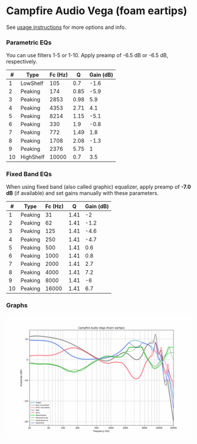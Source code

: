 # Campfire Audio Vega (foam eartips)
See [usage instructions](https://github.com/jaakkopasanen/AutoEq#usage) for more options and info.

### Parametric EQs
You can use filters 1-5 or 1-10. Apply preamp of -6.5 dB or -6.5 dB, respectively.

|   # | Type      |   Fc (Hz) |    Q |   Gain (dB) |
|-----|-----------|-----------|------|-------------|
|   1 | LowShelf  |       105 | 0.7  |        -1.6 |
|   2 | Peaking   |       174 | 0.85 |        -5.9 |
|   3 | Peaking   |      2853 | 0.98 |         5.9 |
|   4 | Peaking   |      4353 | 2.71 |         4.1 |
|   5 | Peaking   |      8214 | 1.15 |        -5.1 |
|   6 | Peaking   |       330 | 1.9  |        -0.8 |
|   7 | Peaking   |       772 | 1.49 |         1.8 |
|   8 | Peaking   |      1708 | 2.08 |        -1.3 |
|   9 | Peaking   |      2376 | 5.75 |         1   |
|  10 | HighShelf |     10000 | 0.7  |         3.5 |

### Fixed Band EQs
When using fixed band (also called graphic) equalizer, apply preamp of **-7.0 dB** (if available) and set gains manually with these parameters.

|   # | Type    |   Fc (Hz) |    Q |   Gain (dB) |
|-----|---------|-----------|------|-------------|
|   1 | Peaking |        31 | 1.41 |        -2   |
|   2 | Peaking |        62 | 1.41 |        -1.2 |
|   3 | Peaking |       125 | 1.41 |        -4.6 |
|   4 | Peaking |       250 | 1.41 |        -4.7 |
|   5 | Peaking |       500 | 1.41 |         0.6 |
|   6 | Peaking |      1000 | 1.41 |         0.8 |
|   7 | Peaking |      2000 | 1.41 |         2.7 |
|   8 | Peaking |      4000 | 1.41 |         7.2 |
|   9 | Peaking |      8000 | 1.41 |        -6   |
|  10 | Peaking |     16000 | 1.41 |         6.7 |

### Graphs
![](./Campfire%20Audio%20Vega%20(foam%20eartips).png)
